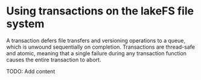 # Using transactions on the lakeFS file system

A transaction defers file transfers and versioning operations to a queue, which is unwound sequentially on completion.
Transactions are thread-safe and atomic, meaning that a single failure during any transaction function causes the entire transaction to abort.

TODO: Add content
